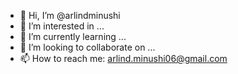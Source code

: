 - 👋 Hi, I’m @arlindminushi
- 👀 I’m interested in ...
- 🌱 I’m currently learning ...
- 💞️ I’m looking to collaborate on ...
- 📫 How to reach me: arlind.minushi06@gmail.com

<!---
arlindminushi/arlindminushi is a ✨ special ✨ repository because its `README.md` (this file) appears on your GitHub profile.
You can click the Preview link to take a look at your changes.
--->
